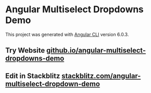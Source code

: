 # Angular Multiselect Dropdowns Demo

This project was generated with [Angular CLI](https://github.com/angular/angular-cli) version 6.0.3.

## Try Website [github.io/angular-multiselect-dropdowns-demo](https://harbirchahal.github.io/angular-multiselect-dropdowns-demo/)

## Edit in Stackblitz [stackblitz.com/angular-multiselect-dropdown-demo](https://stackblitz.com/edit/angular-multiselect-dropdown-demo)
